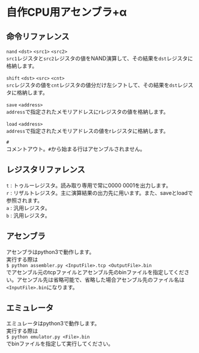 # 自作CPU用アセンブラ+α
## 命令リファレンス
`nand` `<dst>` `<src1>` `<src2>`\
`src1`レジスタと`src2`レジスタの値をNAND演算して、その結果を`dst`レジスタに格納します。

`shift` `<dst>` `<src>` `<cnt>`\
`src`レジスタの値を`cnt`レジスタの値分だけ左シフトして、その結果を`dst`レジスタに格納します。

`save` `<address>`\
`address`で指定されたメモリアドレスにrレジスタの値を格納します。

`load` `<address>`\
`address`で指定されたメモリアドレスの値をrレジスタに格納します。

`#`\
コメントアウト。`#`から始まる行はアセンブルされません。

## レジスタリファレンス
`t` : トゥルーレジスタ。読み取り専用で常に0000 0001を出力します。 \
`r` : リザルトレジスタ。主に演算結果の出力先に用います。また、saveとloadで参照されます。\
`a` : 汎用レジスタ。\
`b` : 汎用レジスタ。

## アセンブラ
アセンブラはpython3で動作します。\
実行する際は\
`$ python assembler.py <InputFile>.tcp <OutputFile>.bin`\
でアセンブル元のtcpファイルとアセンブル先のbinファイルを指定してください。アセンブル先は省略可能で、省略した場合アセンブル先のファイル名は`<InputFile>.bin`になります。

## エミュレータ
エミュレータはpython3で動作します。\
実行する際は\
`$ python emulator.py <File>.bin`\
でbinファイルを指定して実行してください。
